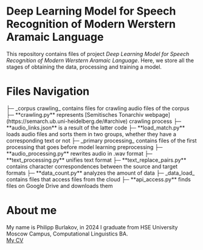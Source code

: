 # Deep Learning Model for Speech Recognition of Modern Werstern Aramaic Language
This repository contains files of project *Deep Learning Model for Speech Recognition of Modern Werstern Aramaic Language*. 
Here, we store all the stages of obtaining the data, processing and training a model.

# Files Navigation
<div background-color: brown>
├─ _corpus crawling_ contains files for crawling audio files of the corpus
    ├─ **crawling.py** represents [Semitisches Tonarchiv webpage](https://semarch.ub.uni-heidelberg.de/#archive) crawling process
    ├─ **audio_links.json** is a result of the latter code
    ├─ **load_match.py** loads audio files and sorts them in two groups, whether they have a corresponding text or not
├─ _primary processing_ contains files of the first processing that goes before model learning preprocessing
    ├─ **audio_processing.py** rewrites audio in .wav format
    ├─ **text_processing.py** unifies text format
    ├─ **text_replace_pairs.py** contains character correspondences between the source and target formats
    ├─ **data_count.py** analyzes the amount of data
├─ _data_load_ contains files that access files from the cloud
    ├─ **api_access.py** finds files on Google Drive and downloads them
</div>


# About me
My name is Philipp Burlakov, in 2024 I graduate from HSE University Moscow Campus, Computational Linguistics BA.<br>
[My CV](https://drive.google.com/file/d/1ArmG8yozeX9hSdYGy-bUbW0L4vygBi_t/view?usp=sharing)
